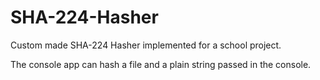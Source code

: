 # SHA-224-Hasher 

Custom made SHA-224 Hasher implemented for a school project.

The console app can hash a file and a plain string passed in the console.
